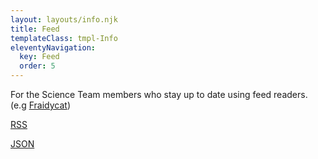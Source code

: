 ```yaml
---
layout: layouts/info.njk
title: Feed
templateClass: tmpl-Info
eleventyNavigation:
  key: Feed
  order: 5
---
```


For the Science Team members who stay up to date using feed readers.
(e.g [Fraidycat](https://fraidyc.at/))

[RSS](/feed/feed.xml)

[JSON](/feed/feed.json)
